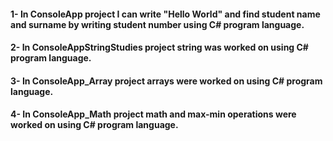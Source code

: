 <h4>1-  In ConsoleApp project I can write "Hello World" and find student name and surname by writing student number using C# program language.
<h4>2-  In ConsoleAppStringStudies project string was worked on using C# program language.
<h4>3-  In ConsoleApp_Array project arrays were worked on using C# program language.
<h4>4-  In ConsoleApp_Math project math and max-min operations were worked on using C# program language.

